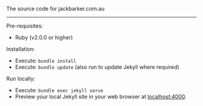 The source code for jackbarker.com.au

---

Pre-requisites:
- Ruby (v2.0.0 or higher)


Installation:
- Execute: `bundle install`
- Execute: `bundle update` (also run to update Jekyll where required)


Run locally:
- Execute: `bundle exec jekyll serve`
- Preview your local Jekyll site in your web browser at [localhost:4000](http://localhost:4000).